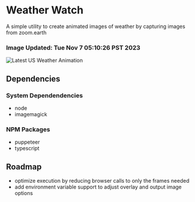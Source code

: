 # Weather Watch

A simple utility to create animated images of weather by capturing images from zoom.earth

### Image Updated: Tue Nov  7 05:10:26 PST 2023

![Latest US Weather Animation](animations/2023-11-07.webp)

## Dependencies
### System Dependendencies
* node
* imagemagick
### NPM Packages
* puppeteer
* typescript

## Roadmap
* optimize execution by reducing browser calls to only the frames needed
* add environment variable support to adjust overlay and output image options

